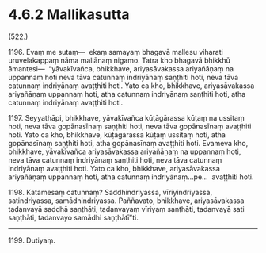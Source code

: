

# 4.6.2 Mallikasutta




(522.)

1196\. Evaṃ me sutaṃ—  ekaṃ samayaṃ bhagavā mallesu viharati uruvelakappaṃ nāma mallānaṃ nigamo. Tatra kho bhagavā bhikkhū āmantesi—  “yāvakīvañca, bhikkhave, ariyasāvakassa ariyañāṇaṃ na uppannaṃ hoti neva tāva catunnaṃ indriyānaṃ saṇṭhiti hoti, neva tāva catunnaṃ indriyānaṃ avaṭṭhiti hoti. Yato ca kho, bhikkhave, ariyasāvakassa ariyañāṇaṃ uppannaṃ hoti, atha catunnaṃ indriyānaṃ saṇṭhiti hoti, atha catunnaṃ indriyānaṃ avaṭṭhiti hoti.

1197\. Seyyathāpi, bhikkhave, yāvakīvañca kūṭāgārassa kūṭaṃ na ussitaṃ hoti, neva tāva gopānasīnaṃ saṇṭhiti hoti, neva tāva gopānasīnaṃ avaṭṭhiti hoti. Yato ca kho, bhikkhave, kūṭāgārassa kūṭaṃ ussitaṃ hoti, atha gopānasīnaṃ saṇṭhiti hoti, atha gopānasīnaṃ avaṭṭhiti hoti. Evameva kho, bhikkhave, yāvakīvañca ariyasāvakassa ariyañāṇaṃ na uppannaṃ hoti, neva tāva catunnaṃ indriyānaṃ saṇṭhiti hoti, neva tāva catunnaṃ indriyānaṃ avaṭṭhiti hoti. Yato ca kho, bhikkhave, ariyasāvakassa ariyañāṇaṃ uppannaṃ hoti, atha catunnaṃ indriyānaṃ…pe…  avaṭṭhiti hoti.

1198\. Katamesaṃ catunnaṃ? Saddhindriyassa, vīriyindriyassa, satindriyassa, samādhindriyassa. Paññavato, bhikkhave, ariyasāvakassa tadanvayā saddhā saṇṭhāti, tadanvayaṃ vīriyaṃ saṇṭhāti, tadanvayā sati saṇṭhāti, tadanvayo samādhi saṇṭhātī”ti.

---

1199\. Dutiyaṃ.





